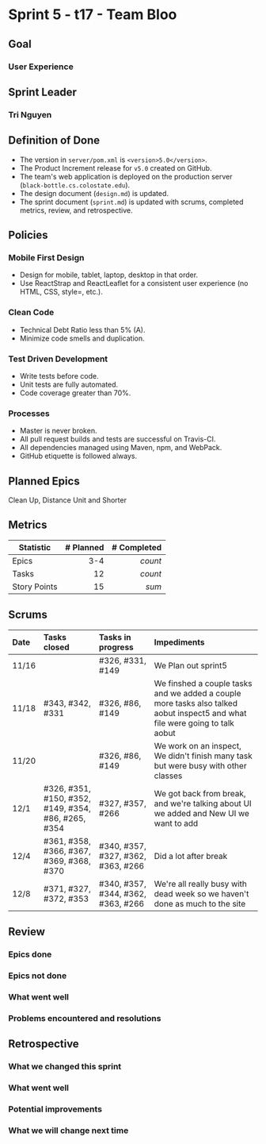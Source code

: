 # Sprint 5 - t17 - Team Bloo

## Goal
### User Experience

## Sprint Leader
### Tri Nguyen


## Definition of Done

* The version in `server/pom.xml` is `<version>5.0</version>`.
* The Product Increment release for `v5.0` created on GitHub.
* The team's web application is deployed on the production server (`black-bottle.cs.colostate.edu`).
* The design document (`design.md`) is updated.
* The sprint document (`sprint.md`) is updated with scrums, completed metrics, review, and retrospective.


## Policies

### Mobile First Design
* Design for mobile, tablet, laptop, desktop in that order.
* Use ReactStrap and ReactLeaflet for a consistent user experience (no HTML, CSS, style=, etc.).

### Clean Code
* Technical Debt Ratio less than 5% (A).
* Minimize code smells and duplication.

### Test Driven Development
* Write tests before code.
* Unit tests are fully automated.
* Code coverage greater than 70%.

### Processes
* Master is never broken. 
* All pull request builds and tests are successful on Travis-CI.
* All dependencies managed using Maven, npm, and WebPack.
* GitHub etiquette is followed always.


## Planned Epics
Clean Up, Distance Unit and Shorter

## Metrics

| Statistic | # Planned | # Completed |
| --- | ---: | ---: |
| Epics | 3-4 | *count* | 
| Tasks | 12 | *count* | 
| Story Points |  15 | *sum* | 


## Scrums

| Date | Tasks closed  | Tasks in progress | Impediments |
| :--- | :--- | :--- | :--- |
| 11/16 |  | #326, #331, #149 | We Plan out sprint5 | 
| 11/18 | #343, #342, #331 | #326, #86, #149 | We finshed a couple tasks and we added a couple more tasks also talked aobut inspect5 and what file were going to talk aobut | 
| 11/20 |  |  #326, #86, #149 | We work on an inspect, We didn't finish many task but were busy with other classes | 
| 12/1  | #326, #351, #150, #352, #149, #354, #86, #265, #354|  #327, #357, #266 | We got back from break, and we're talking about UI we added and New UI we want to add |
| 12/4  | #361, #358, #366, #367, #369, #368, #370 | #340, #357, #327, #362, #363, #266 | Did a lot after break |
| 12/8  | #371, #327, #372, #353 | #340, #357, #344, #362, #363, #266| We're all really busy with dead week so we haven't done as much to the site |

## Review

### Epics done  

### Epics not done 

### What went well

### Problems encountered and resolutions


## Retrospective

### What we changed this sprint

### What went well

### Potential improvements

### What we will change next time
